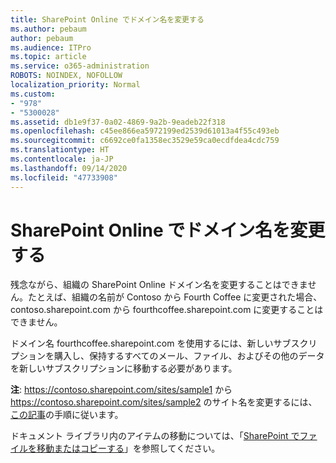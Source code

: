 ```yaml
---
title: SharePoint Online でドメイン名を変更する
ms.author: pebaum
author: pebaum
ms.audience: ITPro
ms.topic: article
ms.service: o365-administration
ROBOTS: NOINDEX, NOFOLLOW
localization_priority: Normal
ms.custom:
- "978"
- "5300028"
ms.assetid: db1e9f37-0a02-4869-9a2b-9eadeb22f318
ms.openlocfilehash: c45ee866ea5972199ed2539d61013a4f55c493eb
ms.sourcegitcommit: c6692ce0fa1358ec3529e59ca0ecdfdea4cdc759
ms.translationtype: HT
ms.contentlocale: ja-JP
ms.lasthandoff: 09/14/2020
ms.locfileid: "47733908"
---
```

# <a name="change-domain-name-in-sharepoint-online"></a>SharePoint Online でドメイン名を変更する

残念ながら、組織の SharePoint Online ドメイン名を変更することはできません。たとえば、組織の名前が Contoso から Fourth Coffee に変更された場合、contoso.sharepoint.com から fourthcoffee.sharepoint.com に変更することはできません。
  
ドメイン名 fourthcoffee.sharepoint.com を使用するには、新しいサブスクリプションを購入し、保持するすべてのメール、ファイル、およびその他のデータを新しいサブスクリプションに移動する必要があります。
  
 **注**: https://contoso.sharepoint.com/sites/sample1 から https://contoso.sharepoint.com/sites/sample2 のサイト名を変更するには、[この記事](https://docs.microsoft.com/sharepoint/change-site-address)の手順に従います。 
  
ドキュメント ライブラリ内のアイテムの移動については、「[SharePoint でファイルを移動またはコピーする](https://go.microsoft.com/fwlink/?linkid=2025831)」を参照してください。
  